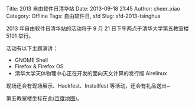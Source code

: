 Title: 2013 自由软件日清华站
Date: 2013-09-18 21:45
Author: cheer_xiao
Category: Offline
Tags: 自由软件日, sfd
Slug: sfd-2013-tsinghua

2013 年自由软件日清华站的活动将于 9 月 21 日下午两点于清华大学第五教室楼
5101 举行。  

活动有以下主题演讲：

-   GNOME Shell
-   Firefox & Firefox OS
-   清华大学天体物理中心正在开发的面向天文计算的发行版 Airelinux

现场还会有现场展示、Hackfest、Installfest 等活动，还会有礼品送出~

第五教室楼坐标在此([百度地图](http://j.map.baidu.com/Ct_Gl))。
